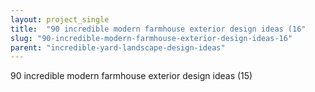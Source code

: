 ```yaml
---
layout: project_single
title:  "90 incredible modern farmhouse exterior design ideas (16"
slug: "90-incredible-modern-farmhouse-exterior-design-ideas-16"
parent: "incredible-yard-landscape-design-ideas"
---
```

90 incredible modern farmhouse exterior design ideas (15)